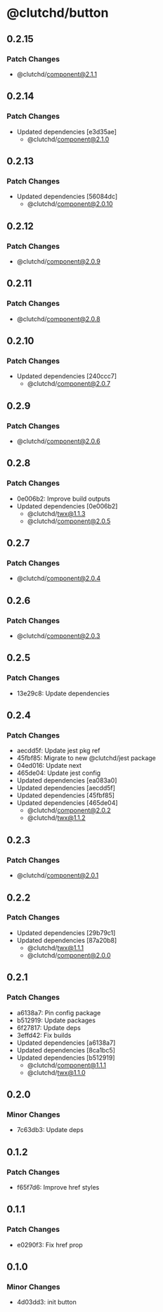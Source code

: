 # @clutchd/button

## 0.2.15

### Patch Changes

- @clutchd/component@2.1.1

## 0.2.14

### Patch Changes

- Updated dependencies [e3d35ae]
  - @clutchd/component@2.1.0

## 0.2.13

### Patch Changes

- Updated dependencies [56084dc]
  - @clutchd/component@2.0.10

## 0.2.12

### Patch Changes

- @clutchd/component@2.0.9

## 0.2.11

### Patch Changes

- @clutchd/component@2.0.8

## 0.2.10

### Patch Changes

- Updated dependencies [240ccc7]
  - @clutchd/component@2.0.7

## 0.2.9

### Patch Changes

- @clutchd/component@2.0.6

## 0.2.8

### Patch Changes

- 0e006b2: Improve build outputs
- Updated dependencies [0e006b2]
  - @clutchd/twx@1.1.3
  - @clutchd/component@2.0.5

## 0.2.7

### Patch Changes

- @clutchd/component@2.0.4

## 0.2.6

### Patch Changes

- @clutchd/component@2.0.3

## 0.2.5

### Patch Changes

- 13e29c8: Update dependencies

## 0.2.4

### Patch Changes

- aecdd5f: Update jest pkg ref
- 45fbf85: Migrate to new @clutchd/jest package
- 04ed016: Update next
- 465de04: Update jest config
- Updated dependencies [ea083a0]
- Updated dependencies [aecdd5f]
- Updated dependencies [45fbf85]
- Updated dependencies [465de04]
  - @clutchd/component@2.0.2
  - @clutchd/twx@1.1.2

## 0.2.3

### Patch Changes

- @clutchd/component@2.0.1

## 0.2.2

### Patch Changes

- Updated dependencies [29b79c1]
- Updated dependencies [87a20b8]
  - @clutchd/twx@1.1.1
  - @clutchd/component@2.0.0

## 0.2.1

### Patch Changes

- a6138a7: Pin config package
- b512919: Update packages
- 6f27817: Update deps
- 3effd42: Fix builds
- Updated dependencies [a6138a7]
- Updated dependencies [8ca1bc5]
- Updated dependencies [b512919]
  - @clutchd/component@1.1.1
  - @clutchd/twx@1.1.0

## 0.2.0

### Minor Changes

- 7c63db3: Update deps

## 0.1.2

### Patch Changes

- f65f7d6: Improve href styles

## 0.1.1

### Patch Changes

- e0290f3: Fix href prop

## 0.1.0

### Minor Changes

- 4d03dd3: init button
